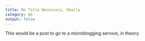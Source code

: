 ```yaml
---
title: No Title Necessary, Really
category: mb
output: false
---
```


This would be a post to go to a microblogging service, in theory.
